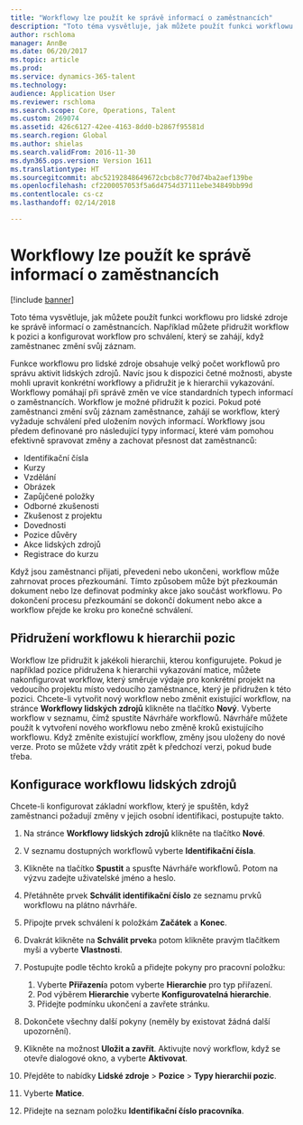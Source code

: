 ```yaml
---
title: "Workflowy lze použít ke správě informací o zaměstnancích"
description: "Toto téma vysvětluje, jak můžete použít funkci workflowu pro lidské zdroje ke správě informací o zaměstnancích. Například můžete přidružit workflow k pozici a konfigurovat workflow pro schválení, který se zahájí, když zaměstnanec změní svůj záznam."
author: rschloma
manager: AnnBe
ms.date: 06/20/2017
ms.topic: article
ms.prod: 
ms.service: dynamics-365-talent
ms.technology: 
audience: Application User
ms.reviewer: rschloma
ms.search.scope: Core, Operations, Talent
ms.custom: 269074
ms.assetid: 426c6127-42ee-4163-8dd0-b2867f95581d
ms.search.region: Global
ms.author: shielas
ms.search.validFrom: 2016-11-30
ms.dyn365.ops.version: Version 1611
ms.translationtype: HT
ms.sourcegitcommit: abc52192848649672cbcb8c770d74ba2aef139be
ms.openlocfilehash: cf2200057053f5a6d4754d37111ebe34849bb99d
ms.contentlocale: cs-cz
ms.lasthandoff: 02/14/2018

---
```


# <a name="use-workflows-to-manage-employee-information"></a>Workflowy lze použít ke správě informací o zaměstnancích

[!include [banner](includes/banner.md)]

Toto téma vysvětluje, jak můžete použít funkci workflowu pro lidské zdroje ke správě informací o zaměstnancích. Například můžete přidružit workflow k pozici a konfigurovat workflow pro schválení, který se zahájí, když zaměstnanec změní svůj záznam.

Funkce workflowu pro lidské zdroje obsahuje velký počet workflowů pro správu aktivit lidských zdrojů. Navíc jsou k dispozici četné možnosti, abyste mohli upravit konkrétní workflowy a přidružit je k hierarchii vykazování. Workflowy pomáhají při správě změn ve více standardních typech informací o zaměstnancích. Workflow je možné přidružit k pozici. Pokud poté zaměstnanci změní svůj záznam zaměstnance, zahájí se workflow, který vyžaduje schválení před uložením nových informací. Workflowy jsou předem definované pro následující typy informací, které vám pomohou efektivně spravovat změny a zachovat přesnost dat zaměstnanců:

-   Identifikační čísla
-   Kurzy
-   Vzdělání
-   Obrázek
-   Zapůjčené položky
-   Odborné zkušenosti
-   Zkušenost z projektu
-   Dovednosti
-   Pozice důvěry
-   Akce lidských zdrojů
-   Registrace do kurzu

Když jsou zaměstnanci přijati, převedeni nebo ukončeni, workflow může zahrnovat proces přezkoumání. Tímto způsobem může být přezkoumán dokument nebo lze definovat podmínky akce jako součást workflowu. Po dokončení procesu přezkoumání se dokončí dokument nebo akce a workflow přejde ke kroku pro konečné schválení.

## <a name="associate-a-workflow-with-a-position-hierarchy"></a>Přidružení workflowu k hierarchii pozic
Workflow lze přidružit k jakékoli hierarchii, kterou konfigurujete. Pokud je například pozice přidružena k hierarchii vykazování matice, můžete nakonfigurovat workflow, který směruje výdaje pro konkrétní projekt na vedoucího projektu místo vedoucího zaměstnance, který je přidružen k této pozici. Chcete-li vytvořit nový workflow nebo změnit existující workflow, na stránce **Workflowy lidských zdrojů** klikněte na tlačítko **Nový**. Vyberte workflow v seznamu, čímž spustíte Návrháře workflowů. Návrháře můžete použít k vytvoření nového workflowu nebo změně kroků existujícího workflowu. Když změníte existující workflow, změny jsou uloženy do nové verze. Proto se můžete vždy vrátit zpět k předchozí verzi, pokud bude třeba.

## <a name="configure-a-human-resources-workflow"></a>Konfigurace workflowu lidských zdrojů
Chcete-li konfigurovat základní workflow, který je spuštěn, když zaměstnanci požadují změny v jejich osobní identifikaci, postupujte takto.

1.  Na stránce **Workflowy lidských zdrojů** klikněte na tlačítko **Nové**.
2.  V seznamu dostupných workflowů vyberte **Identifikační čísla**.
3.  Klikněte na tlačítko **Spustit** a spusťte Návrháře workflowů. Potom na výzvu zadejte uživatelské jméno a heslo.
4.  Přetáhněte prvek **Schválit identifikační číslo** ze seznamu prvků workflowu na plátno návrháře.
5.  Připojte prvek schválení k položkám **Začátek** a **Konec**.
6.  Dvakrát klikněte na **Schválit prvek**a potom klikněte pravým tlačítkem myši a vyberte **Vlastnosti**.
7.  Postupujte podle těchto kroků a přidejte pokyny pro pracovní položku:
    1.  Vyberte **Přiřazení**a potom vyberte **Hierarchie** pro typ přiřazení.
    2.  Pod výběrem **Hierarchie** vyberte **Konfigurovatelná hierarchie**.
    3.  Přidejte podmínku ukončení a zavřete stránku.

8.  Dokončete všechny další pokyny (neměly by existovat žádná další upozornění).
9.  Klikněte na možnost **Uložit a zavřít**. Aktivujte nový workflow, když se otevře dialogové okno, a vyberte **Aktivovat**.
10. Přejděte to nabídky **Lidské zdroje** &gt; **Pozice** &gt; **Typy hierarchií pozic**.
11. Vyberte **Matice**.
12. Přidejte na seznam položku **Identifikační číslo pracovníka**.





